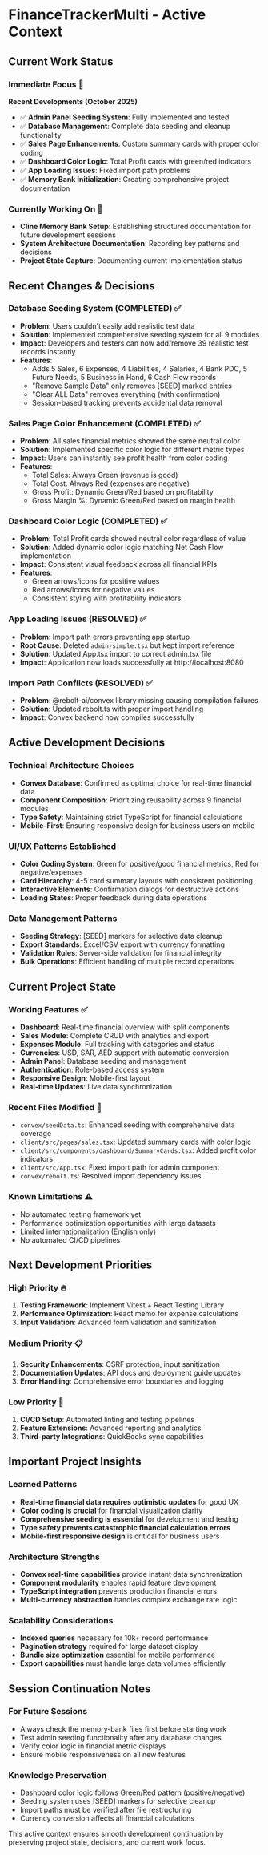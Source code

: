 # FinanceTrackerMulti - Active Context

## Current Work Status

### **Immediate Focus** 🎯
**Recent Developments (October 2025)**
- ✅ **Admin Panel Seeding System**: Fully implemented and tested
- ✅ **Database Management**: Complete data seeding and cleanup functionality
- ✅ **Sales Page Enhancements**: Custom summary cards with proper color coding
- ✅ **Dashboard Color Logic**: Total Profit cards with green/red indicators
- ✅ **App Loading Issues**: Fixed import path problems
- ✅ **Memory Bank Initialization**: Creating comprehensive project documentation

### **Currently Working On** 🔄
- **Cline Memory Bank Setup**: Establishing structured documentation for future development sessions
- **System Architecture Documentation**: Recording key patterns and decisions
- **Project State Capture**: Documenting current implementation status

## Recent Changes & Decisions

### **Database Seeding System (COMPLETED)** ✅
- **Problem**: Users couldn't easily add realistic test data
- **Solution**: Implemented comprehensive seeding system for all 9 modules
- **Impact**: Developers and testers can now add/remove 39 realistic test records instantly
- **Features**:
  - Adds 5 Sales, 6 Expenses, 4 Liabilities, 4 Salaries, 4 Bank PDC, 5 Future Needs, 5 Business in Hand, 6 Cash Flow records
  - "Remove Sample Data" only removes [SEED] marked entries
  - "Clear ALL Data" removes everything (with confirmation)
  - Session-based tracking prevents accidental data removal

### **Sales Page Color Enhancement (COMPLETED)** ✅
- **Problem**: All sales financial metrics showed the same neutral color
- **Solution**: Implemented specific color logic for different metric types
- **Impact**: Users can instantly see profit health from color coding
- **Features**:
  - Total Sales: Always Green (revenue is good)
  - Total Cost: Always Red (expenses are negative)
  - Gross Profit: Dynamic Green/Red based on profitability
  - Gross Margin %: Dynamic Green/Red based on margin health

### **Dashboard Color Logic (COMPLETED)** ✅
- **Problem**: Total Profit cards showed neutral color regardless of value
- **Solution**: Added dynamic color logic matching Net Cash Flow implementation
- **Impact**: Consistent visual feedback across all financial KPIs
- **Features**:
  - Green arrows/icons for positive values
  - Red arrows/icons for negative values
  - Consistent styling with profitability indicators

### **App Loading Issues (RESOLVED)** ✅
- **Problem**: Import path errors preventing app startup
- **Root Cause**: Deleted `admin-simple.tsx` but kept import reference
- **Solution**: Updated App.tsx import to correct admin.tsx file
- **Impact**: Application now loads successfully at http://localhost:8080

### **Import Path Conflicts (RESOLVED)** ✅
- **Problem**: @rebolt-ai/convex library missing causing compilation failures
- **Solution**: Updated rebolt.ts with proper import handling
- **Impact**: Convex backend now compiles successfully

## Active Development Decisions

### **Technical Architecture Choices**
- **Convex Database**: Confirmed as optimal choice for real-time financial data
- **Component Composition**: Prioritizing reusability across 9 financial modules
- **Type Safety**: Maintaining strict TypeScript for financial calculations
- **Mobile-First**: Ensuring responsive design for business users on mobile

### **UI/UX Patterns Established**
- **Color Coding System**: Green for positive/good financial metrics, Red for negative/expenses
- **Card Hierarchy**: 4-5 card summary layouts with consistent positioning
- **Interactive Elements**: Confirmation dialogs for destructive actions
- **Loading States**: Proper feedback during data operations

### **Data Management Patterns**
- **Seeding Strategy**: [SEED] markers for selective data cleanup
- **Export Standards**: Excel/CSV export with currency formatting
- **Validation Rules**: Server-side validation for financial integrity
- **Bulk Operations**: Efficient handling of multiple record operations

## Current Project State

### **Working Features** ✅
- **Dashboard**: Real-time financial overview with split components
- **Sales Module**: Complete CRUD with analytics and export
- **Expenses Module**: Full tracking with categories and status
- **Currencies**: USD, SAR, AED support with automatic conversion
- **Admin Panel**: Database seeding and management
- **Authentication**: Role-based access system
- **Responsive Design**: Mobile-first layout
- **Real-time Updates**: Live data synchronization

### **Recent Files Modified** 🔄
- `convex/seedData.ts`: Enhanced seeding with comprehensive data coverage
- `client/src/pages/sales.tsx`: Updated summary cards with color logic
- `client/src/components/dashboard/SummaryCards.tsx`: Added profit color indicators
- `client/src/App.tsx`: Fixed import path for admin component
- `convex/rebolt.ts`: Resolved import dependency issues

### **Known Limitations** ⚠️
- No automated testing framework yet
- Performance optimization opportunities with large datasets
- Limited internationalization (English only)
- No automated CI/CD pipelines

## Next Development Priorities

### **High Priority** 🔥
1. **Testing Framework**: Implement Vitest + React Testing Library
2. **Performance Optimization**: React.memo for expense calculations
3. **Input Validation**: Advanced form validation and sanitization

### **Medium Priority** 📋
1. **Security Enhancements**: CSRF protection, input sanitization
2. **Documentation Updates**: API docs and deployment guide updates
3. **Error Handling**: Comprehensive error boundaries and logging

### **Low Priority** 📝
1. **CI/CD Setup**: Automated linting and testing pipelines
2. **Feature Extensions**: Advanced reporting and analytics
3. **Third-party Integrations**: QuickBooks sync capabilities

## Important Project Insights

### **Learned Patterns**
- **Real-time financial data requires optimistic updates** for good UX
- **Color coding is crucial** for financial visualization clarity
- **Comprehensive seeding is essential** for development and testing
- **Type safety prevents catastrophic financial calculation errors**
- **Mobile-first responsive design** is critical for business users

### **Architecture Strengths**
- **Convex real-time capabilities** provide instant data synchronization
- **Component modularity** enables rapid feature development
- **TypeScript integration** prevents production financial errors
- **Multi-currency abstraction** handles complex exchange rate logic

### **Scalability Considerations**
- **Indexed queries** necessary for 10k+ record performance
- **Pagination strategy** required for large dataset display
- **Bundle size optimization** essential for mobile performance
- **Export capabilities** must handle large data volumes efficiently

## Session Continuation Notes

### **For Future Sessions**
- Always check the memory-bank files first before starting work
- Test admin seeding functionality after any database changes
- Verify color logic in financial metric displays
- Ensure mobile responsiveness on all new features

### **Knowledge Preservation**
- Dashboard color logic follows Green/Red pattern (positive/negative)
- Seeding system uses [SEED] markers for selective cleanup
- Import paths must be verified after file restructuring
- Currency conversion affects all financial calculations

This active context ensures smooth development continuation by preserving project state, decisions, and current work focus.

